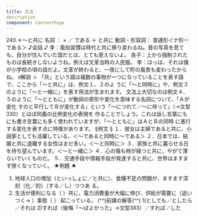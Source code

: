 ```yaml
---
title: 文法：
description
component: ContentPage
---
```



240.＊～と共に
名詞 ： × ／ である ＋ と共に
動詞・形容詞： 普通形＜ナ形ーである＞
♪会話 ♪
李：風俗習慣は時代と共に移り変わるね。昔の写真を見ても、自分が住んでいた国だとは、とても思えないよ。 良子：上から強制されたものは長続きしないようね。例えば文革当時の人民服。
李：はっは、それは僕が小学校の頃の話だよ。文革が終わると、一夜にして町の風景も変わったからね。
♯解説 ♭
「共」という語は複数の事物が一つになっていることを表す語で、ここから「～と共に」は、例文１、２のよ うに「～と同時に」や、例文３のように「～と一緒に」を表す用法が生まれます。
文法上大切なのは例文４、５のように「～とともに」が動詞の原形や変化を意味する名詞について、「Ａが変化 すのと平行してＢが変化する」という「～につれて／～に伴って」（→文型 330）とほぼ同義の比例変化の表現を 作ることでしょう。これは話し言葉にもにも書き言葉にも多く使われていますが、「～とともに」はＡとＢの同時 に進行する変化を表す点に特徴があります。
§例文 §
１．彼女は主婦であると共に、小説家としても活躍している。＜～であると同時に～である＞
２．日本では、結婚と共に退職する女性はまだ多い。＜～と同時に＞
３．家族と共に暮らせる日を待ち望んでいます。＜～と一緒に＞
４．心の傷も時が経つと共に、やがて薄らいでいくものだ。
５．交通手段や情報手段が発達すると共に、世界はますます狭くなっていく。
★例題 ★
1) 地球人口の増加（といっしょに／と共に）、食糧不足の問題が、ますます深刻（化／的）（する／し）つつあ る。
2) 生活が便利になる（ ）共に、電力消費量が大幅に伸び、供給が需要に（追いつく→ ）事態（ ）
起こっている。
(^^)前課の解答(^^)
1)としても／としたら／それは
2)すれば（後悔「～ばよかった」→文型383）／すれば／した
